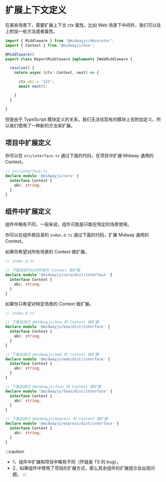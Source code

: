 # 扩展上下文定义

在某些场景下，需要扩展上下文 ctx 属性，比如 Web 场景下中间件，我们可以往上附加一些方法或者属性。

```typescript
import { Middleware } from '@midwayjs/decorator';
import { Context } from '@midwayjs/koa';

@Middleware()
export class ReportMiddleware implements IWebMiddleware {

  resolve() {
    return async (ctx: Context, next) => {

      ctx.abc = '123';
      await next();

    }
  }

}
```

但是由于 TypeScript 模块定义的关系，我们无法往现有的模块上去附加定义，所以我们使用了一种新的方法来扩展。


## 项目中扩展定义


你可以在 `src/interface.ts` 通过下面的代码，在项目中扩展 Midway 通用的 Context。

```typescript
// src/interface.ts
declare module '@midwayjs/core' {
  interface Context {
    abc: string;
  }
}
```

## 组件中扩展定义

组件中略有不同，一般来说，组件可能是只能在特定的场景使用。

你可以在组件根目录的 `index.d.ts` 通过下面的代码，扩展 Midway 通用的 Context。

如果你希望对所有场景的 Context 做扩展。

```typescript
// index.d.ts

// 下面这段可以对所有的 Context 做扩展
declare module '@midwayjs/core/dist/interface' {
  interface Context {
    abc: string;
  }
}
```

如果你只希望对特定场景的 Context 做扩展。

```typescript
// index.d.ts

// 下面这段只 @midwayjs/koa 的 Context 做扩展
declare module '@midwayjs/koa/dist/interface' {
  interface Context {
    abc: string;
  }
}

// 下面这段只 @midwayjs/web 的 Context 做扩展
declare module '@midwayjs/web/dist/interface' {
  interface Context {
    abc: string;
  }
}

// 下面这段只 @midwayjs/faas 的 Context 做扩展
declare module '@midwayjs/faas/dist/interface' {
  interface Context {
    abc: string;
  }
}

// 下面这段只 @midwayjs/express 的 Context 做扩展
declare module '@midwayjs/express/dist/interface' {
  interface Context {
    abc: string;
  }
}

```

:::caution
- 1、组件中扩展和项目中略有不同（怀疑是 TS 的 bug）。
- 2、如果组件中使用了项目的扩展方式，那么其余组件的扩展提示会出现问题。
:::
